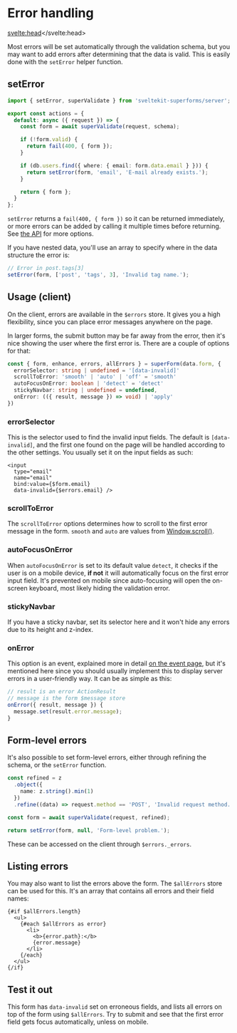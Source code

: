 <script lang="ts">
	import Form from './Form.svelte'
  import Next from '$lib/Next.svelte'
	import SuperDebug from 'sveltekit-superforms/client/SuperDebug.svelte'
  import { concepts } from '$lib/navigation/sections'

	export let data;
</script>

# Error handling

<svelte:head><title>Error handling</title></svelte:head>

Most errors will be set automatically through the validation schema, but you may want to add errors after determining that the data is valid. This is easily done with the `setError` helper function.

## setError

```ts
import { setError, superValidate } from 'sveltekit-superforms/server';

export const actions = {
  default: async ({ request }) => {
    const form = await superValidate(request, schema);

    if (!form.valid) {
      return fail(400, { form });
    }

    if (db.users.find({ where: { email: form.data.email } })) {
      return setError(form, 'email', 'E-mail already exists.');
    }

    return { form };
  }
};
```

`setError` returns a `fail(400, { form })` so it can be returned immediately, or more errors can be added by calling it multiple times before returning. See [the API](/api#seterrorform-field-error-options) for more options.

If you have nested data, you'll use an array to specify where in the data structure the error is:

```ts
// Error in post.tags[3]
setError(form, ['post', 'tags', 3], 'Invalid tag name.');
```

## Usage (client)

On the client, errors are available in the `$errors` store. It gives you a high flexibility, since you can place error messages anywhere on the page.

In larger forms, the submit button may be far away from the error, then it's nice showing the user where the first error is. There are a couple of options for that:

```ts
const { form, enhance, errors, allErrors } = superForm(data.form, {
  errorSelector: string | undefined = '[data-invalid]'
  scrollToError: 'smooth' | 'auto' | 'off' = 'smooth'
  autoFocusOnError: boolean | 'detect' = 'detect'
  stickyNavbar: string | undefined = undefined,
  onError: (({ result, message }) => void) | 'apply'
})
```

### errorSelector

This is the selector used to find the invalid input fields. The default is `[data-invalid]`, and the first one found on the page will be handled according to the other settings. You usually set it on the input fields as such:

```svelte
<input
  type="email"
  name="email"
  bind:value={$form.email}
  data-invalid={$errors.email} />
```

### scrollToError

The `scrollToError` options determines how to scroll to the first error message in the form. `smooth` and `auto` are values from [Window.scroll()](https://developer.mozilla.org/en-US/docs/Web/API/Window/scroll).

### autoFocusOnError

When `autoFocusOnError` is set to its default value `detect`, it checks if the user is on a mobile device, **if not** it will automatically focus on the first error input field. It's prevented on mobile since auto-focusing will open the on-screen keyboard, most likely hiding the validation error.

### stickyNavbar

If you have a sticky navbar, set its selector here and it won't hide any errors due to its height and z-index.

### onError

This option is an event, explained more in detail [on the event page](/concepts/events#onerror), but it's mentioned here since you should usually implement this to display server errors in a user-friendly way. It can be as simple as this:

```ts
// result is an error ActionResult
// message is the form $message store
onError({ result, message }) {
  message.set(result.error.message);
}
```

## Form-level errors

It's also possible to set form-level errors, either through refining the schema, or the `setError` function.

```ts
const refined = z
  .object({
    name: z.string().min(1)
  })
  .refine((data) => request.method == 'POST', 'Invalid request method.');

const form = await superValidate(request, refined);

return setError(form, null, 'Form-level problem.');
```

These can be accessed on the client through `$errors._errors`.

## Listing errors

You may also want to list the errors above the form. The `$allErrors` store can be used for this. It's an array that contains all errors and their field names:

```svelte
{#if $allErrors.length}
  <ul>
    {#each $allErrors as error}
      <li>
        <b>{error.path}:</b>
        {error.message}
      </li>
    {/each}
  </ul>
{/if}
```

## Test it out

This form has `data-invalid` set on erroneous fields, and lists all errors on top of the form using `$allErrors`. Try to submit and see that the first error field gets focus automatically, unless on mobile.

<Form {data} />

<Next section={concepts} />
